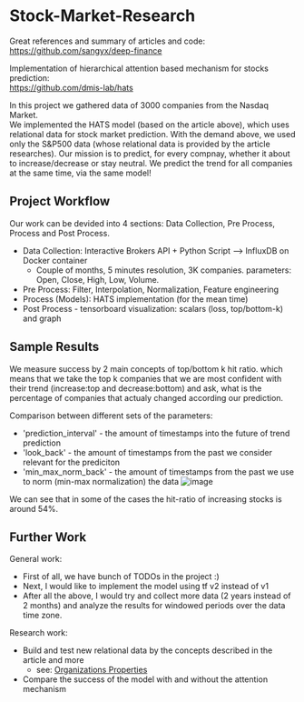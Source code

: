 # Stock-Market-Research

Great references and summary of articles and code: <br>
https://github.com/sangyx/deep-finance

Implementation of hierarchical attention based mechanism for stocks prediction: <br>
https://github.com/dmis-lab/hats 

In this project we gathered data of 3000 companies from the Nasdaq Market. <br>
We implemented the HATS model (based on the article above), which uses relational data for stock market prediction.
With the demand above, we used only the S&P500 data (whose relational data is provided by the article researches).
Our mission is to predict, for every compnay, whether it about to increase/decrease or stay neutral.
We predict the trend for all companies at the same time, via the same model!

## Project Workflow
Our work can be devided into 4 sections: Data Collection, Pre Process, Process and Post Process.
* Data Collection: Interactive Brokers API + Python Script --> InfluxDB on Docker container 
  * Couple of months, 5 minutes resolution, 3K companies. parameters: Open, Close, High, Low, Volume.
* Pre Process: Filter, Interpolation, Normalization, Feature engineering 
* Process (Models): HATS implementation (for the mean time)
* Post Process - tensorboard visualization: scalars (loss, top/bottom-k) and graph

## Sample Results
We measure success by 2 main concepts of top/bottom k hit ratio. which means that we take 
the top k companies that we are most confident with their trend (increase:top and decrease:bottom) and ask, what 
is the percentage of companies that actualy changed according our prediction.

Comparison between different sets of the parameters:  <br>
* 'prediction_interval' - the amount of timestamps into the future of trend prediction
* 'look_back' - the amount of timestamps from the past we consider relevant for the prediciton
* 'min_max_norm_back' - the amount of timestamps from the past we use to norm (min-max normalization) the data
![image](https://user-images.githubusercontent.com/55198967/114267689-d8ef2f80-9a05-11eb-917d-821c345269b8.png)

We can see that in some of the cases the hit-ratio of increasing stocks is around 54%.

## Further Work
General work:
* First of all, we have bunch of TODOs in the project :)
* Next, I would like to implement the model using tf v2 instead of v1
* After all the above, I would try and collect more data (2 years instead of 2 months) and analyze the results for windowed periods over the data time zone.

Research work:
* Build and test new relational data by the concepts described in the article and more
  * see: [Organizations Properties](https://www.wikidata.org/wiki/Wikidata:List_of_properties/organization)
* Compare the success of the model with and without the attention mechanism
